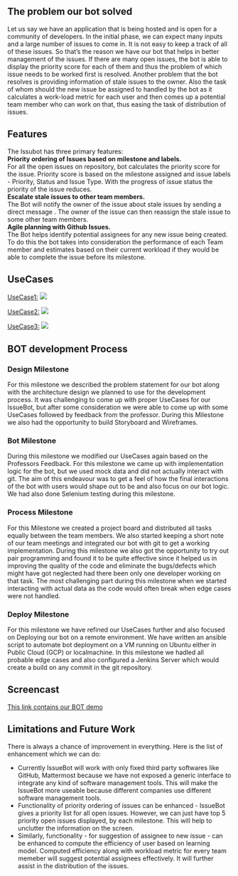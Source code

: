 ## The problem our bot solved
Let us say we have an application that is being hosted and is open for a community of developers. In the initial phase, we can expect many inputs and a large number of issues to come in. It is not easy to keep a track of all of these issues. So that’s the reason we have our bot that helps in better management of the issues. If there are many open issues, the bot is able to display the priority score for each of them and thus the problem of which issue needs to be worked first is resolved. Another problem that the bot resolves is providing information of stale issues to the owner. Also the task of whom should the new issue be assigned to handled by the bot as it calculates a work-load metric for each user and then comes up a potential team member who can work on that, thus easing the task of distribution of issues. 

## Features
The Issubot has three primary features:  
**Priority ordering of Issues based on milestone and labels.**  
For all the open issues on repository, bot calculates the priority score for the issue. Priority score is based on the milestone assigned and issue labels - Priority, Status and Issue Type. With the progress of issue status the priority of the issue reduces.  
**Escalate stale issues to other team members.**  
The Bot will notify the owner of the issue about stale issues by sending a direct message . The owner of the issue can then reassign the stale issue to some other team members.  
**Agile planning with Github Issues.**  
The Bot helps identify potential assignees for any new issue being created. To do this the bot takes into consideration the performance of each Team member and estimates based on their current workload if they would be able to complete the issue before its milestone.  

## UseCases
[UseCase1:](https://github.ncsu.edu/csc510-fall2019/CSC510-11/blob/master/Functional%20Specs%20-%20case1.md)
![](usecase1.gif)

[UseCase2:](https://github.ncsu.edu/csc510-fall2019/CSC510-11/blob/master/UseCase2_functionality.md)
![](usecase2.gif) 

[UseCase3:](https://github.ncsu.edu/csc510-fall2019/CSC510-11/blob/master/UseCase3_functionality.md)
![](usecase3.gif)

## BOT development Process  

### Design Milestone  
For this milestone we described the problem statement for our bot along with the architecture design we planned to use for the development process. It was challenging to come up with proper UseCases for our IssueBot, but after some consideration we were able to come up with some UseCases followed by feedback from the professor. During this Milestone we also had the opportunity to build Storyboard and Wireframes.   

### Bot Milestone  
During this milestone we modified our UseCases again based on the Professors Feedback. For this milestone we came up with implementation logic for the bot, but we used mock data and did not actually interact with git. The aim of this endeavour was to get a feel of how the final interactions of the bot with users would shape out to be and also focus on our bot logic. We had also done Selenium testing during this milestone. 

### Process Milestone
For this Milestone we created a project board and distributed all tasks equally between the team members. We also started keeping a short note of our team meetings and integrated our bot with git to get a working implementation. During this milestone we also got the opportunity to try out pair programming and found it to be quite effective since it helped us in improving the quality of the code and eliminate the bugs/defects which might have got neglected had there been only one developer working on that task. The most challenging part during this milestone when we started interacting with actual data as the code would often break when edge cases were not handled.       
### Deploy Milestone
For this milestone we have refined our UseCases further and also focused on Deploying our bot on a remote environment. We have written an ansible script to automate bot deployment on a VM running on Ubuntu either in Public Cloud (GCP) or localmachine. In this milestone we hadled all probable edge cases and also configured a Jenkins Server which would create a build on any commit in the git repository. 

## Screencast
[This link contains our BOT demo](https://drive.google.com/open?id=1gz0qusrugTf7pxiHIFRZPwRM7J-8Ogp-)

## Limitations and Future Work
There is always a chance of improvement in everything. Here is the list of enhancement which we can do:
* Currently IssueBot will work with only fixed third party softwares like GitHub, Mattermost because we have not exposed a generic interface to integrate any kind of software management tools. This will make the IssueBot more useable because different companies use different software management tools. 
* Functionality of priority ordering of issues can be enhanced - IssueBot gives a priority list for all open issues. However, we can just have top 5 priority open issues displayed, by each milestone. This will help to unclutter the information on the screen.
* Similarly, functionality - for suggestion of assignee to new issue - can be enhanced to compute the efficiency of user based on learning model. Computed efficiency along with workload metric for every team memeber will suggest potential assignees effectively. It will further assist in the distribution of the issues.





